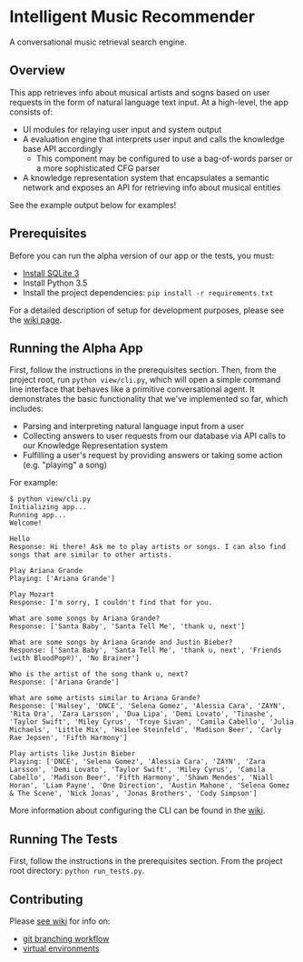 #
# Intelligent Music Recommender
A conversational music retrieval search engine.

## Overview
This app retrieves info about musical artists and sogns based on user requests in the form of natural language text input. At a high-level, the app consists of:
* UI modules for relaying user input and system output
* A evaluation engine that interprets user input and calls the knowledge base API accordingly
  * This component may be configured to use a bag-of-words parser or a more sophisticated CFG parser
* A knowledge representation system that encapsulates a semantic network and exposes an API for retrieving info about musical entities

See the example output below for examples!

## Prerequisites
Before you can run the alpha version of our app or the tests, you must:
* [Install SQLite 3](https://www.sqlite.org/download.html)
* Install Python 3.5
* Install the project dependencies: `pip install -r requirements.txt`

For a detailed description of setup for development purposes, please
see the [wiki page](https://github.com/MIR-Directed-Research/intelligent-music-recommender/wiki/Contributing.).

## Running the Alpha App
First, follow the instructions in the prerequisites section. Then, from the project root, run `python view/cli.py`, which will open a simple command line interface that behaves like a primitive conversational agent. It demonstrates the basic functionality that we've implemented so far, which includes:
* Parsing and interpreting natural language input from a user
* Collecting answers to user requests from our database via API calls to our Knowledge Representation system
* Fulfilling a user's request by providing answers or taking some action (e.g. "playing" a song)

For example:
```
$ python view/cli.py
Initializing app...
Running app...
Welcome!

Hello
Response: Hi there! Ask me to play artists or songs. I can also find songs that are similar to other artists.

Play Ariana Grande
Playing: ['Ariana Grande']

Play Mozart
Response: I'm sorry, I couldn't find that for you.

What are some songs by Ariana Grande?
Response: ['Santa Baby', 'Santa Tell Me', 'thank u, next']

What are some songs by Ariana Grande and Justin Bieber?
Response: ['Santa Baby', 'Santa Tell Me', 'thank u, next', 'Friends (with BloodPop®)', 'No Brainer']

Who is the artist of the song thank u, next?
Response: ['Ariana Grande']

What are some artists similar to Ariana Grande?
Response: ['Halsey', 'DNCE', 'Selena Gomez', 'Alessia Cara', 'ZAYN', 'Rita Ora', 'Zara Larsson', 'Dua Lipa', 'Demi Lovato', 'Tinashe', 'Taylor Swift', 'Miley Cyrus', 'Troye Sivan', 'Camila Cabello', 'Julia Michaels', 'Little Mix', 'Hailee Steinfeld', 'Madison Beer', 'Carly Rae Jepsen', 'Fifth Harmony']

Play artists like Justin Bieber
Playing: ['DNCE', 'Selena Gomez', 'Alessia Cara', 'ZAYN', 'Zara Larsson', 'Demi Lovato', 'Taylor Swift', 'Miley Cyrus', 'Camila Cabello', 'Madison Beer', 'Fifth Harmony', 'Shawn Mendes', 'Niall Horan', 'Liam Payne', 'One Direction', 'Austin Mahone', 'Selena Gomez & The Scene', 'Nick Jonas', 'Jonas Brothers', 'Cody Simpson']
```

More information about configuring the CLI can be found in the [wiki](https://github.com/MIR-Directed-Research/intelligent-music-recommender/wiki/Contributing).

## Running The Tests
First, follow the instructions in the prerequisites section. From the project root directory: `python run_tests.py`.

## Contributing
Please [see wiki](https://github.com/MIR-Directed-Research/intelligent-music-recommender/wiki/Contributing) for info on:
* [git branching workflow](https://github.com/MIR-Directed-Research/intelligent-music-recommender/wiki/Contributing#git-workflow)
* [virtual environments](https://github.com/MIR-Directed-Research/intelligent-music-recommender/wiki/Contributing#virtualenv)
